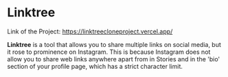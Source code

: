 # Linktree
Link of the Project: https://linktreecloneproject.vercel.app/

**Linktree** is a tool that allows you to share multiple links on social media, but it rose to prominence on Instagram. This is because Instagram does not allow you to share web links anywhere apart from in Stories and in the 'bio' section of your profile page, which has a strict character limit.
